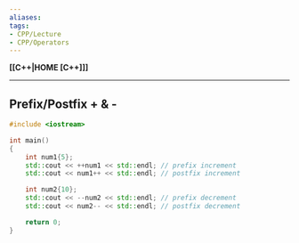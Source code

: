 ```yaml
---
aliases:
tags:
- CPP/Lecture
- CPP/Operators
---
```

**[[C++|HOME [C++]]]**

---
## Prefix/Postfix + & -
```cpp
#include <iostream>

int main()
{
    int num1{5};
    std::cout << ++num1 << std::endl; // prefix increment
    std::cout << num1++ << std::endl; // postfix increment

    int num2{10};
    std::cout << --num2 << std::endl; // prefix decrement
    std::cout << num2-- << std::endl; // postfix decrement

    return 0;
}
```